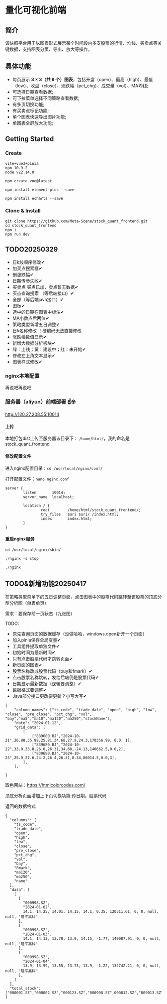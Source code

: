 # 量化可视化前端

## 简介

该快照平台用于以图表形式展示某个时间段内多支股票的行情、均线、买卖点等关键数据，支持图表分页、导出、放大等操作。

## 具体功能

- 每页展示 **3 × 3（共 9 个）图表**，包括开盘（open）、最高（high）、最低（low）、收盘（close）、涨跌幅（pct_chg）、成交量（vol）、MA均线;
- 可选择日期查看数据;
- 可下拉菜单选择不同策略查看数据;
- 有多页切换功能;
- 有买卖点标记功能;
- 单个图表快速导出图片功能;
- 单图表全屏放大功能;

## Getting Started

### Create

```
vite+vue3+pinia
npm 10.9.2
node v22.14.0
```

```
npm create vue@latest

npm install element-plus --save

npm install echarts --save
```

### Clone & Install

```
git clone https://github.com/Meta-Scene/stock_quant_frontend.git
cd stock_quant_frontend
npm i
npm run dev
```

## TODO20250329

- 日k线顺序修改✔
- 加买点搜索框✔
- 删涨跌幅✔
- 日期传参失败✔
- 买卖点 买点已加，卖点暂无数据✔
- 买点查询搜索 （等后端接口）✔
- 全部（等后端java接口）✔
- 图标✔
- 选中的日期在图表中标注✔
- MA小数点后两位✔
- 策略类型新增五日调整✔
- 日k名称修改 ！硬编码无法直接修改
- 涨跌幅数值显示✔
- 新增大数据分析板块✔
- 绿：上线；黄：建设中；红：未开始✔
- 修改左上角文本显示✔
- 图表样式修改✔

### nginx本地配置

再说吧再说吧

### 服务器（aliyun）前端部署 ☝️🤓

http://120.27.208.55:10014

#### 上传

本地打包dist上传至服务器该目录下：
`/home/html/`，我的命名是stock_quant_frontend

#### 修改配置文件

进入nginx配置目录：`cd /usr/local/nginx/conf/`

打开配置文件：`nano nginx.conf`

```
server {
        listen       10014;
        server_name  localhost;

        location / {
                root        /home/html/stock_quant_frontend/;
                try_files   $uri $uri/ /index.html;
                index       index.html;
        }
}
```

#### 重启nginx服务

`cd /usr/local/nginx/sbin/`

`./nginx -s stop`

`./nginx`

## TODO&新增功能20250417

在策略类型菜单下的五日调整页面，点击图表中的股票代码跳转至该股票的顶底分型分析图（单表单页）

需求：要保存前一页状态（九张图）

TODO:

- 原先查询页面的数据缓存（没做哈哈，windows.open新开一个页面）
- 加入pinia保存全局变量✔
- 工具组件提取单独文件✔
- 初始时间为最新时间✔
- 只有点击股票代码才跳转页面✔
- 新页面的图表✔
- 股票名称改成股票代码（buy和fmark）✔
- 点击股票名称跳转，发给后端仍是股票代码✔
- 日期显示最新数据（逻辑要调整）✔
- 数据格式要调整✔
- Java部分接口更改要更新？小写大写✔

```
{
    "column_names": ["ts_code", "trade_date", "open", "high", "low", "close", "pre_close", "pct_chg", "vol", "bay","ma5","ma10","ma120","ma250","stockName"],
    "date": "2024-01-12",
    "grid_data": [
        [
            ["839680.BJ","2024-10-21",26.88,35.98,25.81,34.68,27.9,24.3,170356.99, 0.0, 1],
            ["839680.BJ","2024-10-22",33.0,33.0,26.0,26.31,34.68,-24.13,140662.5,0.0,2],
            ["839680.BJ","2024-10-23",25.9,27.6,24.2,26.4,26.31,0.34,86014.5,0.0,3],
        ],
    ],

}
```

取色网站：https://htmlcolorcodes.com/

顶底分析页面增加上下页切换功能
传日期，股票代码

返回的数据格式

```
{
  "columns": [
    "ts_code",
    "trade_date",
    "open",
    "high",
    "low",
    "close",
    "pre_close",
    "pct_chg",
    "vol",
    "bay",
    "Fmark",
    "ma120",
    "ma250",
    "name"
  ],
  "data": [
    [
      [
        "000998.SZ",
        "2024-01-02",
        14.1, 14.25, 14.01, 14.15, 14.1, 0.35, 120311.61, 0, 0, null, null, "隆平高科"
      ],
      [
        "000998.SZ",
        "2024-01-03",
        14.1, 14.13, 13.78, 13.9, 14.15, -1.77, 140087.91, 0, 0, null, null, "隆平高科"
      ],
      [
        "000998.SZ",
        "2024-01-04",
        13.9, 13.99, 13.55, 13.73, 13.9, -1.22, 132742.21, 0, 0, null, null, "隆平高科"
      ],
    ]
  ],
  "total_stock":["000001.SZ","000002.SZ","000123.SZ","000998.SZ",000012.SZ","000013.SZ","000222.SZ"],
}
```
